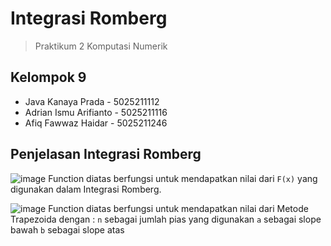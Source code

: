 # Integrasi Romberg

> Praktikum 2 Komputasi Numerik

## **Kelompok 9**
- Java Kanaya Prada - 5025211112
- Adrian Ismu Arifianto - 5025211116
- Afiq Fawwaz Haidar - 5025211246

## Penjelasan Integrasi Romberg

![image](https://user-images.githubusercontent.com/70834506/208913594-adb379b9-5a81-47f5-903c-a6391ff532c9.png)
Function diatas berfungsi untuk mendapatkan nilai dari `F(x)` yang digunakan dalam Integrasi Romberg.

![image](https://user-images.githubusercontent.com/70834506/208913942-67267733-e1d3-4eb9-b5cc-ea6e8fafb46e.png)
Function diatas berfungsi untuk mendapatkan nilai dari Metode Trapezoida dengan :
`n` sebagai jumlah pias yang digunakan
`a` sebagai slope bawah
`b` sebagai slope atas
